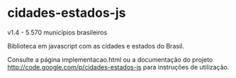 cidades-estados-js
==================

v1.4 - 5.570 municípios brasileiros

Biblioteca em javascript com as cidades e estados do Brasil.

Consulte a página implementacao.html ou a documentação do projeto http://code.google.com/p/cidades-estados-js para instruções de utilização.